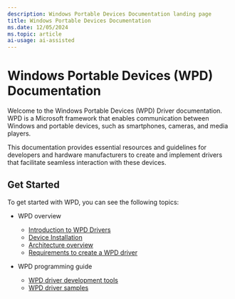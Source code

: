 ```yaml
---
description: Windows Portable Devices Documentation landing page
title: Windows Portable Devices Documentation
ms.date: 12/05/2024
ms.topic: article
ai-usage: ai-assisted
---
```


# Windows Portable Devices (WPD) Documentation

Welcome to the Windows Portable Devices (WPD) Driver documentation. WPD is a Microsoft framework that enables communication between Windows and portable devices, such as smartphones, cameras, and media players. 

This documentation provides essential resources and guidelines for developers and hardware manufacturers to create and implement drivers that facilitate seamless interaction with these devices.

## Get Started

To get started with WPD, you can see the following topics: 

- WPD overview

    - [Introduction to WPD Drivers](wpd-drivers-overview.md)
    - [Device Installation](device-installation.md)
    - [Architecture overview](architecture-overview.md)
    - [Requirements to create a WPD driver](requirements.md)

    
- WPD programming guide

    - [WPD driver development tools](familiarizing-yourself-with-the-sample-driver.md)
    - [WPD driver samples](the-wpd-driver-samples.md)